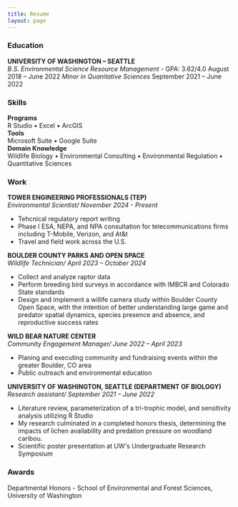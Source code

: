 ```yaml
---
title: Resume
layout: page
---
```

### Education
**UNIVERSITY OF WASHINGTON – SEATTLE**  
*B.S. Environmental Science Resource Management* - GPA: 3.62/4.0
August 2018 – June 2022 
*Minor in Quanitative Sciences*  September 2021 – June 2022  

### Skills
**Programs**  
R Studio • Excel • ArcGIS                             
**Tools**  
Microsoft Suite • Google Suite   
**Domain Knowledge**  
Wildlife Biology • Environmental Consulting • Environmental Regulation • Quantitative Sciences    

### Work 
**TOWER ENGINEERING PROFESSIONALS (TEP)**  
*Environmental Scientist/ November 2024 - Present*
- Tehcnical regulatory report writing
- Phase I ESA, NEPA, and NPA consultation for telecommunications firms including T-Mobile, Verizon, and At&t
- Travel and field work across the U.S. 

**BOULDER COUNTY PARKS AND OPEN SPACE**  
*Wildlife Technician/ April 2023 – October 2024*
- Collect and analyze raptor data
- Perform breeding bird surveys in accordance with IMBCR and Colorado State standards
- Design and implement a willife camera study within Boulder County Open Space, with the intention of better understanding large game and predator spatial dynamics, species presence and absence, and reproductive success rates

**WILD BEAR NATURE CENTER**  
*Community Engagement Manager/ June 2022 – April 2023*
- Planing and executing community and fundraising events within the greater Boulder, CO area
- Public outreach and environmental education

**UNIVERSITY OF WASHINGTON, SEATTLE (DEPARTMENT OF BIOLOGY)**  
*Research assistant/ September 2021 – June 2022*
- Literature review, parameterization of a tri-trophic model, and sensitivity analysis utilizing R Studio
- My research culminated in a completed honors thesis, determining the impacts of lichen availability and predation pressure on woodland caribou.
- Scientific poster presentation at UW's Undergraduate Research Symposium

### Awards
Departmental Honors - School of Environmental and Forest Sciences, University of Washington